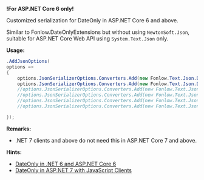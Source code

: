 ﻿**!For ASP.NET Core 6 only!**

Customized serialization for DateOnly in ASP.NET Core 6 and above.

Similar to Fonlow.DateOnlyExtensions but without using `NewtonSoft.Json`, suitable for ASP.NET Core Web API using `System.Text.Json` only.

**Usage:**

```c#
.AddJsonOptions(
options =>
{
	options.JsonSerializerOptions.Converters.Add(new Fonlow.Text.Json.DateOnlyExtensions.DateOnlyJsonConverter()); //needed by JS clients
	options.JsonSerializerOptions.Converters.Add(new Fonlow.Text.Json.DateOnlyExtensions.DateOnlyNullableJsonConverter());
	//options.JsonSerializerOptions.Converters.Add(new Fonlow.Text.Json.DateOnlyExtensions.DateTimeJsonConverter()); // needed by only .NET Framework clients
	//options.JsonSerializerOptions.Converters.Add(new Fonlow.Text.Json.DateOnlyExtensions.DateTimeNullableJsonConverter());
	//options.JsonSerializerOptions.Converters.Add(new Fonlow.Text.Json.DateOnlyExtensions.DateTimeOffsetJsonConverter()); // needed by only .NET Framework clients
	//options.JsonSerializerOptions.Converters.Add(new Fonlow.Text.Json.DateOnlyExtensions.DateTimeOffsetNullableJsonConverter());

});

```


**Remarks:**

* .NET 7 clients and above do not need this in ASP.NET Core 7 and above.

**Hints:**
* [DateOnly in .NET 6 and ASP.NET Core 6](https://www.codeproject.com/Articles/5325820/DateOnly-in-NET-6-and-ASP-NET-Core-6)
* [DateOnly in ASP.NET 7 with JavaScript Clients](https://www.codeproject.com/Tips/5347111/DateOnly-in-ASP-NET-7-with-JavaScript-Clients)